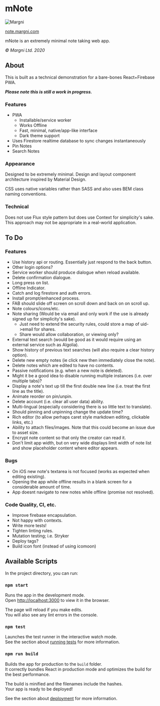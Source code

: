 # mNote

![Margni](https://circleci.com/gh/margni/note.svg?style=svg)

[note.margni.com](https://note.margni.com)

mNote is an extremely minimal note taking web app.

*© Margni Ltd. 2020*

## About

This is built as a technical demonstration for a bare-bones React+Firebase PWA.

***Please note this is still a work in progress.***

### Features

- PWA
  - Installable/service worker
  - Works Offline
  - Fast, minimal, native/app-like interface
  - Dark theme support
- Uses Firestore realtime database to sync changes instantaneously
- Pin Notes
- Search Notes

### Appearance

Designed to be extremely minimal. Design and layout component architecture inspired by Material Design.

CSS uses native variables rather than SASS and also uses BEM class naming conventions.

### Technical

Does not use Flux style pattern but does use Context for simplicity's sake. This approach may not be appropriate in a real-world application.

## To Do

### Features

- Use history api or routing. Essentially just respond to the back button.
- Other login options?
- Service worker should produce dialogue when reload available.
- Delete confirmation dialogue.
- Long press on list.
- Offline Indicator.
- Catch and log firestore and auth errors.
- Install prompt/enhanced process.
- FAB should slide off screen on scroll down and back on on scroll up.
- Note colours/icons/etc.
- Note sharing (Would be via email and only work if the use is already signed up for simplicity's sake).
  - Just need to extend the security rules, could store a map of uid->email for shares.
  - Share would allow collaboration, or viewing only?
- External text search (would be good as it would require using an external service such as Algolia).
- Show history of previous text searches (will also require a clear history option).
- Delete new empty notes (ie click new then immediately close the note).
- Delete notes which are edited to have no contents.
- Passive notifications (e.g. when a new note is deleted).
- Might it be a good idea to disable running multiple instances (i.e. over multiple tabs)?
- Display a note's text up till the first double new line (i.e. treat the first line as the title).
- Animate reorder on pin/unpin.
- Delete account (i.e. clear all user data) ability.
- Multi-lingual (especially considering there is so little text to translate).
- Should pinning and unpinning change the update time?
- Rich editor (to allow perhaps caret style markdown editing, clickable links, etc.)
- Ability to attach files/images. Note that this could become an issue due to asset size.
- Encrypt note content so that only the creator can read it.
- Don't limit app width, but on very wide displays limit width of note list and show placeholder content where editor appears.

### Bugs

- On iOS new note's textarea is not focused (works as expected when editing existing).
- Opening the app while offline results in a blank screen for a considerable amount of time.
- App doesnt navigate to new notes while offline (promise not resolved).

### Code Quality, CI, etc.

- Improve firebase encapsulation.
- Not happy with contexts.
- Write more tests!
- Tighten linting rules.
- Mutation testing; i.e. Stryker
- Deploy tags?
- Build icon font (instead of using icomoon)

## Available Scripts

In the project directory, you can run:

### `npm start`

Runs the app in the development mode.<br />
Open [http://localhost:3000](http://localhost:3000) to view it in the browser.

The page will reload if you make edits.<br />
You will also see any lint errors in the console.

### `npm test`

Launches the test runner in the interactive watch mode.<br />
See the section about [running tests](https://facebook.github.io/create-react-app/docs/running-tests) for more information.

### `npm run build`

Builds the app for production to the `build` folder.<br />
It correctly bundles React in production mode and optimizes the build for the best performance.

The build is minified and the filenames include the hashes.<br />
Your app is ready to be deployed!

See the section about [deployment](https://facebook.github.io/create-react-app/docs/deployment) for more information.
